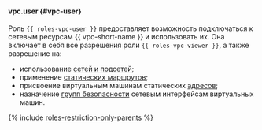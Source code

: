 #### vpc.user {#vpc-user}

Роль `{{ roles-vpc-user }}` предоставляет возможность подключаться к сетевым ресурсам {{ vpc-short-name }} и использовать их. Она включает в себя все разрешения роли `{{ roles-vpc-viewer }}`, а также разрешение на:
- использование [сетей и подсетей](../vpc/concepts/network.md);
- применение [статических маршрутов](../vpc/concepts/static-routes.md);
- присвоение виртуальным машинам статических [адресов](../vpc/concepts/address.md);
- назначение [групп безопасности](../vpc/concepts/security-groups.md) сетевым интерфейсам виртуальных машин.

{% include [roles-restriction-only-parents](iam/roles-restriction-only-parents.md) %}
